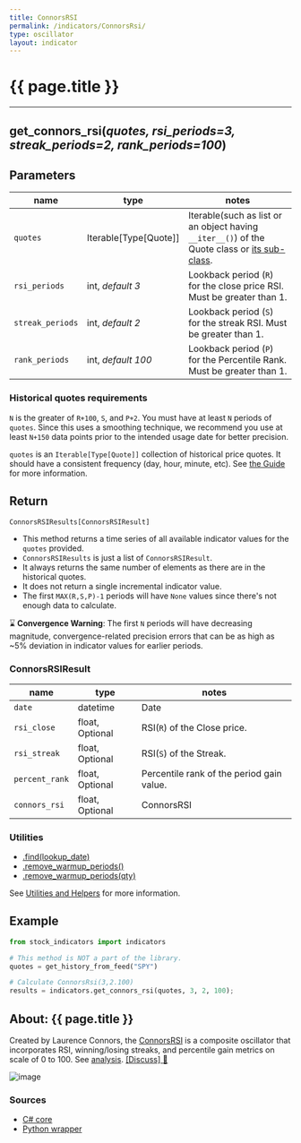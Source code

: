 ```yaml
---
title: ConnorsRSI
permalink: /indicators/ConnorsRsi/
type: oscillator
layout: indicator
---
```


# {{ page.title }}
<hr>

## **get_connors_rsi**(*quotes, rsi_periods=3, streak_periods=2, rank_periods=100*)

## Parameters

| name | type | notes
| -- |-- |--
| `quotes` | Iterable[Type[Quote]] | Iterable(such as list or an object having `__iter__()`) of the Quote class or [its sub-class]({{site.baseurl}}/guide/#using-custom-quote-classes).
| `rsi_periods` | int, *default 3* | Lookback period (`R`) for the close price RSI.  Must be greater than 1.
| `streak_periods` | int, *default 2* | Lookback period (`S`) for the streak RSI.  Must be greater than 1.
| `rank_periods` | int, *default 100* | Lookback period (`P`) for the Percentile Rank.  Must be greater than 1.

### Historical quotes requirements

`N` is the greater of `R+100`, `S`, and `P+2`.  You must have at least `N` periods of `quotes`.  Since this uses a smoothing technique, we recommend you use at least `N+150` data points prior to the intended usage date for better precision.

`quotes` is an `Iterable[Type[Quote]]` collection of historical price quotes.  It should have a consistent frequency (day, hour, minute, etc).  See [the Guide]({{site.baseurl}}/guide/#historical-quotes) for more information.

## Return

```python
ConnorsRSIResults[ConnorsRSIResult]
```

- This method returns a time series of all available indicator values for the `quotes` provided.
- `ConnorsRSIResults` is just a list of `ConnorsRSIResult`.
- It always returns the same number of elements as there are in the historical quotes.
- It does not return a single incremental indicator value.
- The first `MAX(R,S,P)-1` periods will have `None` values since there's not enough data to calculate.

:hourglass: **Convergence Warning**: The first `N` periods will have decreasing magnitude, convergence-related precision errors that can be as high as ~5% deviation in indicator values for earlier periods.

### ConnorsRSIResult

| name | type | notes
| -- |-- |--
| `date` | datetime | Date
| `rsi_close` | float, Optional | RSI(`R`) of the Close price.
| `rsi_streak` | float, Optional | RSI(`S`) of the Streak.
| `percent_rank` | float, Optional | Percentile rank of the period gain value.
| `connors_rsi` | float, Optional | ConnorsRSI

### Utilities

- [.find(lookup_date)]({{site.baseurl}}/utilities#find-indicator-result-by-date)
- [.remove_warmup_periods()]({{site.baseurl}}/utilities#remove-warmup-periods)
- [.remove_warmup_periods(qty)]({{site.baseurl}}/utilities#remove-warmup-periods)

See [Utilities and Helpers]({{site.baseurl}}/utilities#utilities-for-indicator-results) for more information.

## Example

```python
from stock_indicators import indicators

# This method is NOT a part of the library.
quotes = get_history_from_feed("SPY")

# Calculate ConnorsRsi(3,2.100)
results = indicators.get_connors_rsi(quotes, 3, 2, 100);
```

## About: {{ page.title }}

Created by Laurence Connors, the [ConnorsRSI](https://alvarezquanttrading.com/wp-content/uploads/2016/05/ConnorsRSIGuidebook.pdf) is a composite oscillator that incorporates RSI, winning/losing streaks, and percentile gain metrics on scale of 0 to 100.  See [analysis](https://alvarezquanttrading.com/blog/connorsrsi-analysis).
[[Discuss] :speech_balloon:]({{site.github.base_repository_url}}/discussions/260 "Community discussion about this indicator")

![image]({{site.charturl}}/ConnorsRsi.png)

### Sources

- [C# core]({{site.base_sourceurl}}/a-d/ConnorsRsi/ConnorsRsi.cs)
- [Python wrapper]({{site.sourceurl}}/connors_rsi.py)
